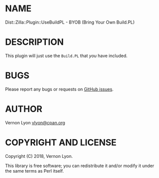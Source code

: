 # NAME

Dist::Zilla::Plugin::UseBuildPL - BYOB (Bring Your Own Build.PL)

# DESCRIPTION

This plugin will just use the `Build.PL` that _you_ have included.

# BUGS

Please report any bugs or requests on [GitHub issues](https://github.com/vlyon/Dist-Zilla-Plugin-UseBuildPL/issues).

# AUTHOR

Vernon Lyon <vlyon@cpan.org>

# COPYRIGHT AND LICENSE

Copyright (C) 2018, Vernon Lyon.

This library is free software; you can redistribute it and/or modify
it under the same terms as Perl itself.
